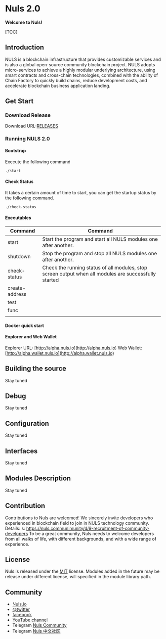 # Nuls 2.0

**Welcome to Nuls!**

[TOC]

## Introduction

NULS is a blockchain infrastructure
that provides customizable services
and is also a global open-source
community blockchain project. NULS
adopts micro-services to achieve a
highly modular underlying
architecture, using smart contracts
and cross-chain technologies,
combined with the ability of Chain
Factory to quickly build chains, reduce
development costs, and accelerate
blockchain business application
landing.

## Get Start



### Download Release

Download URL:[RELEASES](https://github.com/nuls-io/nuls-v2/releases)

### Running NULS 2.0

#### Bootstrap

Execute the following command

```
./start
```

#### Check Status

It takes a certain amount of time to start, you can get the startup status by the following command.

```
./check-status
```

[^Note]: The command will automatically end when all modules are started.

#### Executables

| Command        | Command                                                      |
| -------------- | ------------------------------------------------------------ |
| start          | Start the program and start all NULS modules one after another. |
| shutdown       | Stop the program and stop all NULS modules one after another. |
| check-status   | Check the running status of all modules, stop screen output when all modules are successfully started |
| create-address |                                                              |
| test           |                                                              |
| func           |                                                              |
|                |                                                              |



#### Docker quick start

#### Explorer and Web Wallet

Explorer URL:  [http://alpha.nuls.io](http://alpha.nuls.io)
Web Wallet: [http://alpha.wallet.nuls.io](http://alpha.wallet.nuls.io)


## Building the source

Stay tuned

## Debug

Stay tuned

## Configuration

Stay tuned

## Interfaces

Stay tuned

## Modules Description

Stay tuned

## Contribution

Contributions to Nuls are welcomed! We sincerely invite developers who experienced in blockchain field to join in NULS technology community. Details: s: https://nuls.communimunity/d/9-recruitment-of-community-developers To be a great community, Nuls needs to welcome developers from all walks of life, with different backgrounds, and with a wide range of experience.

## License

Nuls is released under the [MIT](http://opensource.org/licenses/MIT) license.
Modules added in the future may be release under different license, will specified in the module library path.

## Community

- [Nuls.io](https://nuls.io/)
- [@twitter](https://twitter.com/nulsservice)
- [facebook](https://www.facebook.com/nulscommunity/)
- [YouTube channel](https://www.youtube.com/channel/UC8FkLeF4QW6Undm4B3InN1Q?view_as=subscriber)
- Telegram [Nuls Community](https://t.me/Nulsio)
- Telegram [Nuls 中文社区](https://t.me/Nulscn)

####  

